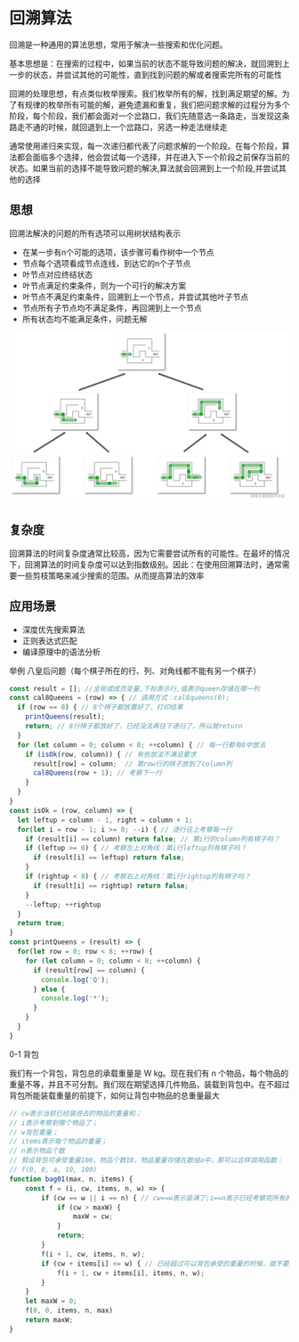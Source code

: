 # 回溯算法

回溯是一种通用的算法思想，常用于解决一些搜索和优化问题。

基本思想是：在搜索的过程中，如果当前的状态不能导致问题的解决，就回溯到上一步的状态，并尝试其他的可能性，直到找到问题的解或者搜索完所有的可能性

回溯的处理思想，有点类似枚举搜索。我们枚举所有的解，找到满足期望的解。为了有规律的枚举所有可能的解，避免遗漏和重复，我们把问题求解的过程分为多个阶段，每个阶段，我们都会面对一个岔路口，我们先随意选一条路走，当发现这条路走不通的时候，就回退到上一个岔路口，另选一种走法继续走

通常使用递归来实现，每一次递归都代表了问题求解的一个阶段。在每个阶段，算法都会面临多个选择，他会尝试每一个选择，并在进入下一个阶段之前保存当前的状态。如果当前的选择不能导致问题的解决,算法就会回溯到上一个阶段,并尝试其他的选择

## 思想

回溯法解决的问题的所有选项可以用树状结构表示

- 在某一步有n个可能的选项，该步骤可看作树中一个节点
- 节点每个选项看成节点连线，到达它的n个子节点
- 叶节点对应终结状态
- 叶节点满足约束条件，则为一个可行的解决方案
- 叶节点不满足约束条件，回溯到上一个节点，并尝试其他叶子节点
- 节点所有子节点均不满足条件，再回溯到上一个节点
- 所有状态均不能满足条件，问题无解

![backtrack](../image/backTrack.png)

## 复杂度

回溯算法的时间复杂度通常比较高，因为它需要尝试所有的可能性。在最坏的情况下，回溯算法的时间复杂度可以达到指数级别。因此：在使用回溯算法时，通常需要一些剪枝策略来减少搜索的范围。从而提高算法的效率

## 应用场景

- 深度优先搜索算法
- 正则表达式匹配
- 编译原理中的语法分析

举例
八皇后问题（每个棋子所在的行、列、对角线都不能有另一个棋子）

```javascript
const result = []; //全局或成员变量,下标表示行,值表示queen存储在哪一列
const cal8Queens = (row) => { // 调用方式：cal8queens(0);
  if (row == 8) { // 8个棋子都放置好了，打印结果
    printQueens(result);
    return; // 8行棋子都放好了，已经没法再往下递归了，所以就return
  }
  for (let column = 0; column < 8; ++column) { // 每一行都有8中放法
    if (isOk(row, column)) { // 有些放法不满足要求
      result[row] = column;  // 第row行的棋子放到了column列
      cal8Queens(row + 1); // 考察下一行
    }
  }
}
const isOk = (row, column) => {
  let leftup = column - 1, right = column + 1;
  for(let i = row - 1; i >= 0; --i) { // 逐行往上考察每一行
    if (result[i] == column) return false; // 第i行的column列有棋子吗？
    if (leftup >= 0) { // 考察左上对角线：第i行leftup列有棋子吗？
      if (result[i] == leftup) return false;
    }
    if (rightup < 8) { // 考察右上对角线：第i行rightup列有棋子吗？
      if (result[i] == rightup) return false;
    }
    --leftup; ++rightup
  }
  return true;
}
const printQueens = (result) => {
  for(let row = 0; row < 8; ++row) {
    for (let column = 0; column < 8; ++column) {
      if (result[row] == column) {
        console.log('Q');
      } else {
        console.log('*');
      }
    }
  }
}
```

0-1 背包

我们有一个背包，背包总的承载重量是 W kg。现在我们有 n 个物品，每个物品的重量不等，并且不可分割。我们现在期望选择几件物品，装载到背包中。在不超过背包所能装载重量的前提下，如何让背包中物品的总重量最大

```javascript
// cw表示当前已经装进去的物品的重量和；
// i表示考察到哪个物品了；
// w背包重量；
// items表示每个物品的重量；
// n表示物品个数
// 假设背包可承受重量100，物品个数10，物品重量存储在数组a中，那可以这样调用函数：
// f(0, 0, a, 10, 100)
function bag01(max, n, items) {
    const f = (i, cw, items, n, w) => {
        if (cw == w || i == n) { // cw==w表示装满了;i==n表示已经考察完所有的物品
            if (cw > maxW) {
                maxW = cw;
            }
            return;
        }
        f(i + 1, cw, items, n, w);
        if (cw + items[i] <= w) { // 已经超过可以背包承受的重量的时候，就不要再装了
            f(i + 1, cw + items[i], items, n, w);
        }
    }
    let maxW = 0;
    f(0, 0, items, n, max)
    return maxW;
}
```
